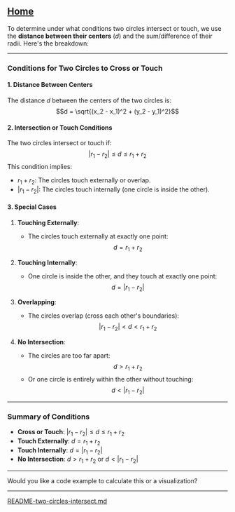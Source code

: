 [Home](https://t2m.io/VwvDcuw)
---

To determine under what conditions two circles intersect or touch, we use the **distance between their centers** ($d$) and the sum/difference of their radii. Here's the breakdown:

---

### **Conditions for Two Circles to Cross or Touch**

#### 1. **Distance Between Centers**
The distance $d$ between the centers of the two circles is:
$$d = \sqrt{(x_2 - x_1)^2 + (y_2 - y_1)^2}$$

#### 2. **Intersection or Touch Conditions**
The two circles intersect or touch if:
$$|r_1 - r_2| \leq d \leq r_1 + r_2$$
This condition implies:
- $r_1 + r_2$: The circles touch externally or overlap.
- $|r_1 - r_2|$: The circles touch internally (one circle is inside the other).

#### 3. **Special Cases**
1. **Touching Externally**:
   - The circles touch externally at exactly one point:
     $$d = r_1 + r_2$$

2. **Touching Internally**:
   - One circle is inside the other, and they touch at exactly one point:
     $$d = |r_1 - r_2|$$

3. **Overlapping**:
   - The circles overlap (cross each other's boundaries):
     $$|r_1 - r_2| < d < r_1 + r_2$$

4. **No Intersection**:
   - The circles are too far apart:
     $$d > r_1 + r_2$$
   - Or one circle is entirely within the other without touching:
     $$d < |r_1 - r_2|$$

---

### **Summary of Conditions**
- **Cross or Touch**: $|r_1 - r_2| \leq d \leq r_1 + r_2$
- **Touch Externally**: $d = r_1 + r_2$
- **Touch Internally**: $d = |r_1 - r_2|$
- **No Intersection**: $d > r_1 + r_2$ or $d < |r_1 - r_2|$

---

Would you like a code example to calculate this or a visualization?

---

[README-two-circles-intersect.md](https://t2m.io/WvTN6At)
